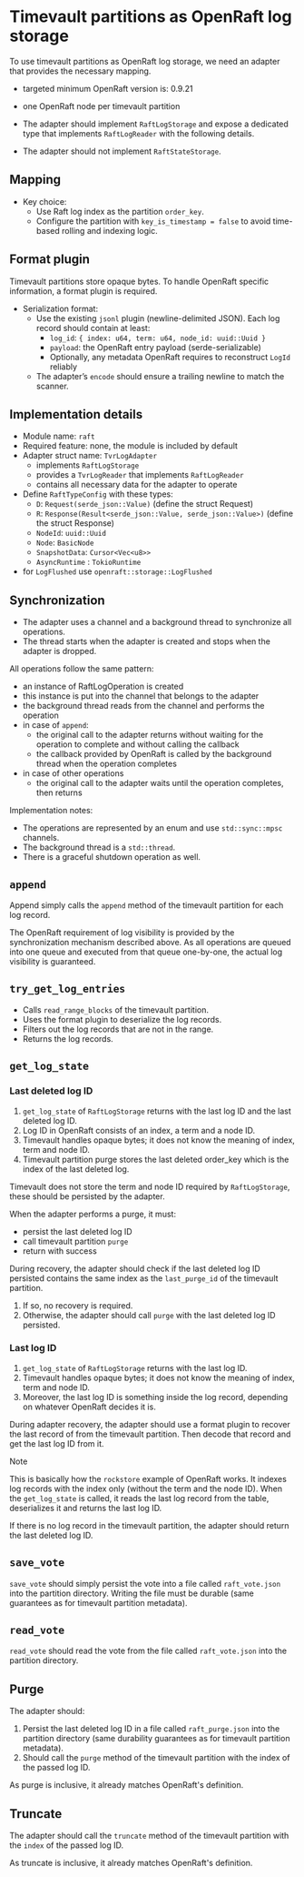 # Timevault partitions as OpenRaft log storage

To use timevault partitions as OpenRaft log storage, we need an adapter that provides
the necessary mapping.

- targeted minimum OpenRaft version is: 0.9.21
- one OpenRaft node per timevault partition

- The adapter should implement `RaftLogStorage` and expose a dedicated type that implements
  `RaftLogReader` with the following details.
- The adapter should not implement `RaftStateStorage`.

## Mapping

- Key choice:
  - Use Raft log index as the partition `order_key`.
  - Configure the partition with `key_is_timestamp = false` to avoid time-based rolling and indexing logic.
  
## Format plugin

Timevault partitions store opaque bytes. To handle OpenRaft specific information,
a format plugin is required.

- Serialization format:
  - Use the existing `jsonl` plugin (newline-delimited JSON). Each log record should contain at least:
    - `log_id`: `{ index: u64, term: u64, node_id: uuid::Uuid }`
    - `payload`: the OpenRaft entry payload (serde-serializable)
    - Optionally, any metadata OpenRaft requires to reconstruct `LogId` reliably
  - The adapter’s `encode` should ensure a trailing newline to match the scanner.

## Implementation details

- Module name: `raft`
- Required feature: none, the module is included by default
- Adapter struct name: `TvrLogAdapter`
  - implements `RaftLogStorage`
  - provides a `TvrLogReader` that implements `RaftLogReader`
  - contains all necessary data for the adapter to operate
- Define `RaftTypeConfig` with these types:
  - `D`: `Request(serde_json::Value)` (define the struct Request)
  - `R`: `Response(Result<serde_json::Value, serde_json::Value>)` (define the struct Response)
  - `NodeId`: `uuid::Uuid`
  - `Node`: `BasicNode`
  - `SnapshotData`: `Cursor<Vec<u8>>`
  - `AsyncRuntime` : `TokioRuntime`
- for `LogFlushed` use `openraft::storage::LogFlushed`

## Synchronization

- The adapter uses a channel and a background thread to synchronize all operations.
- The thread starts when the adapter is created and stops when the adapter is dropped.

All operations follow the same pattern:

- an instance of RaftLogOperation is created
- this instance is put into the channel that belongs to the adapter
- the background thread reads from the channel and performs the operation
- in case of `append`:
  - the original call to the adapter returns without waiting for the operation to complete and without calling the callback
  - the callback provided by OpenRaft is called by the background thread when the operation completes
- in case of other operations
  - the original call to the adapter waits until the operation completes, then returns

Implementation notes:

- The operations are represented by an enum and use `std::sync::mpsc` channels.
- The background thread is a `std::thread`.
- There is a graceful shutdown operation as well.

## `append`

Append simply calls the `append` method of the timevault partition for each log record.

The OpenRaft requirement of log visibility is provided by the synchronization mechanism described above.
As all operations are queued into one queue and executed from that queue one-by-one, the actual log
visibility is guaranteed.

## `try_get_log_entries`

- Calls `read_range_blocks` of the timevault partition.
- Uses the format plugin to deserialize the log records.
- Filters out the log records that are not in the range.
- Returns the log records.

## `get_log_state`

### Last deleted log ID

1. `get_log_state` of `RaftLogStorage` returns with the last log ID and the last deleted log ID.
2. Log ID in OpenRaft consists of an index, a term and a node ID.
3. Timevault handles opaque bytes; it does not know the meaning of index, term and node ID.
4. Timevault partition purge stores the last deleted order_key which is the index of the last deleted log.

Timevault does not store the term and node ID required by `RaftLogStorage`, these should be persisted by the adapter.

When the adapter performs a purge, it must:

- persist the last deleted log ID
- call timevault partition `purge`
- return with success

During recovery, the adapter should check if the last deleted log ID persisted contains the same index
as the `last_purge_id` of the timevault partition.

1. If so, no recovery is required.
2. Otherwise, the adapter should call `purge` with the last deleted log ID persisted.

### Last log ID

1. `get_log_state` of `RaftLogStorage` returns with the last log ID.
2. Timevault handles opaque bytes; it does not know the meaning of index, term and node ID.
3. Moreover, the last log ID is something inside the log record, depending on whatever OpenRaft decides it is.

During adapter recovery, the adapter should use a format plugin to recover the last record
of from the timevault partition. Then decode that record and get the last log ID from it.

> [!NOTE]
> This is basically how the `rockstore` example of OpenRaft works. It indexes log records with the index 
> only (without the term and the node ID). When the `get_log_state` is called, it reads the last log record
> from the table, deserializes it and returns the last log ID.

If there is no log record in the timevault partition, the adapter should return the last deleted log ID.

## `save_vote`

`save_vote` should simply persist the vote into a file called `raft_vote.json` into the partition directory.
Writing the file must be durable (same guarantees as for timevault partition metadata).

## `read_vote`

`read_vote` should read the vote from the file called `raft_vote.json` into the partition directory.

## Purge

The adapter should:

1. Persist the last deleted log ID in a file called `raft_purge.json` into the partition directory 
   (same durability guarantees as for timevault partition metadata).
2. Should call the `purge` method of the timevault partition with the index of the passed log ID.

As purge is inclusive, it already matches OpenRaft's definition.

## Truncate

The adapter should call the `truncate` method of the timevault partition with the `index` of the
passed log ID.

As truncate is inclusive, it already matches OpenRaft's definition.